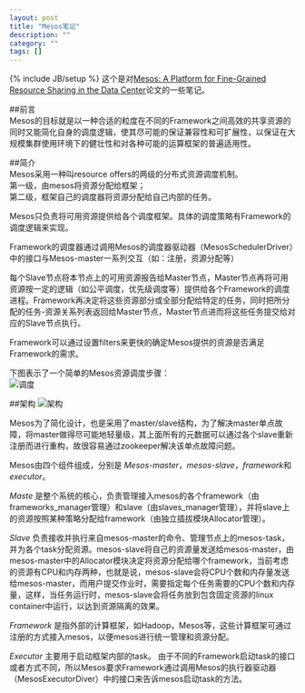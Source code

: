 ```yaml
---
layout: post
title: "Mesos笔记"
description: ""
category: ""
tags: []
---
```

{% include JB/setup %}
这个是对[Mesos: A Platform for Fine-Grained Resource Sharing in the Data Center](https://amplab.cs.berkeley.edu/wp-content/uploads/2011/06/Mesos-A-Platform-for-Fine-Grained-Resource-Sharing-in-the-Data-Center.pdf)论文的一些笔记。

##前言    
Mesos的目标就是以一种合适的粒度在不同的Framework之间高效的共享资源的同时又能简化自身的调度逻辑，使其尽可能的保证兼容性和可扩展性，以保证在大规模集群使用环境下的健壮性和对各种可能的运算框架的普遍适用性。

##简介    
Mesos采用一种叫resource offers的两级的分布式资源调度机制。   
第一级，由mesos将资源分配给框架；    
第二级，框架自己的调度器将资源分配给自己内部的任务。    


Mesos只负责将可用资源提供给各个调度框架。具体的调度策略有Framework的调度逻辑来实现。    

Framework的调度器通过调用Mesos的调度器驱动器（MesosSchedulerDriver）中的接口与Mesos-master一系列交互（如：注册，资源分配等）    

每个Slave节点将本节点上的可用资源报告给Master节点，Master节点再将可用资源按一定的逻辑（如公平调度，优先级调度等）提供给各个Framework的调度进程。Framework再决定将这些资源部分或全部分配给特定的任务，同时把所分配的任务-资源关系列表返回给Master节点，Master节点进而将这些任务提交给对应的Slave节点执行。

Framework可以通过设置filters来更快的确定Mesos提供的资源是否满足Framework的需求。    

下图表示了一个简单的Mesos资源调度步骤：    
![调度](http://mesos.apache.org/assets/img/documentation/architecture-example.jpg)


##架构
![架构](http://mesos.apache.org/assets/img/documentation/architecture3.jpg)

Mesos为了简化设计，也是采用了master/slave结构，为了解决master单点故障，将master做得尽可能地轻量级，其上面所有的元数据可以通过各个slave重新注册而进行重构，故很容易通过zookeeper解决该单点故障问题。


Mesos由四个组件组成，分别是  *Mesos-master*，*mesos-slave*，*framework*和*executor*。    

*Maste* 是整个系统的核心，负责管理接入mesos的各个framework（由frameworks_manager管理）和slave（由slaves_manager管理），并将slave上的资源按照某种策略分配给framework（由独立插拔模块Allocator管理）。    

*Slave* 负责接收并执行来自mesos-master的命令、管理节点上的mesos-task，并为各个task分配资源。mesos-slave将自己的资源量发送给mesos-master，由mesos-master中的Allocator模块决定将资源分配给哪个framework，当前考虑的资源有CPU和内存两种，也就是说，mesos-slave会将CPU个数和内存量发送给mesos-master，而用户提交作业时，需要指定每个任务需要的CPU个数和内存量，这样，当任务运行时，mesos-slave会将任务放到包含固定资源的linux container中运行，以达到资源隔离的效果。    

*Framework* 是指外部的计算框架，如Hadoop，Mesos等，这些计算框架可通过注册的方式接入mesos，以便mesos进行统一管理和资源分配。    

*Executor* 主要用于启动框架内部的task。 由于不同的Framework启动task的接口或者方式不同，所以Mesos要求Framework通过调用Mesos的执行器驱动器（MesosExecutorDiver）中的接口来告诉mesos启动task的方法。
